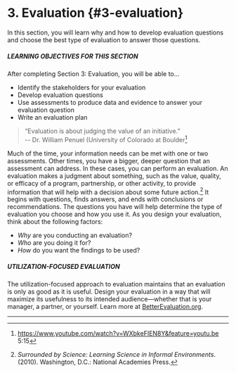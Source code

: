 # 3\. Evaluation {#3-evaluation}

In this section, you will learn why and how to develop evaluation questions and choose the best type of evaluation to answer those questions.

<div class="table-format objectives"><span class="title"><h5>LEARNING OBJECTIVES FOR THIS SECTION</h5></span>
After completing Section 3: Evaluation, you will be able to...
<ul><li>Identify the stakeholders for your evaluation</li><li>Develop evaluation questions</li><li>Use assessments to produce data and evidence to answer your evaluation question</li><li>Write an evaluation plan</li></ul></div>

>“Evaluation is about judging the value of an initiative.” <br/> -- Dr. William Penuel (University of Colorado at Boulder[^4]

Much of the time, your information needs can be met with one or two assessments. Other times, you have a bigger, deeper question that an assessment can address. In these cases, you can perform an evaluation. An evaluation makes a judgment about something, such as the value, quality, or efficacy of a program, partnership, or other activity, to provide information that will help with a decision about some future action.[^5] It begins with questions, finds answers, and ends with conclusions or recommendations. The questions you have will help determine the type of evaluation you choose and how you use it. As you design your evaluation, think about the following factors:

*   _Why_ are you conducting an evaluation?
*   _Who_ are you doing it for?
*   _How_ do you want the findings to be used?

<div class="table-format sidebar"><span class="title"><h5>UTILIZATION-FOCUSED EVALUATION</h5></span>

The utilization-focused approach to evaluation maintains that an evaluation is only as good as it is useful. Design your evaluation in a way that will maximize its usefulness to its intended audience—whether that is your manager, a partner, or yourself. Learn more at <a href="http://www.betterevaluation.org/en/plan/approach/utilization_focused_evaluation">BetterEvaluation.org</a>.</div>

***

[^4]: https://www.youtube.com/watch?v=WXbkeFIEN8Y&feature=youtu.be 5:15

[^5]: _Surrounded by Science: Learning Science in Informal Environments_. (2010). Washington, D.C.: National Academies Press.